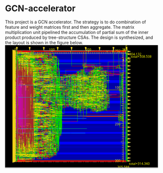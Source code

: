 # GCN-accelerator
This project is a GCN accelerator. The strategy is to do combination of feature and weight matrices first and then aggregate. The matrix multiplication unit pipelined the accumulation of partial sum of the inner product produced by tree-structure CSAs. The design is synthesized, and the layout is shown in the figure below.
<img src = https://github.com/Peggy-Gits/GCN-accelerator/blob/main/images/Innovus_Layout.png style = " width :20 px ; height : 20 px ">
